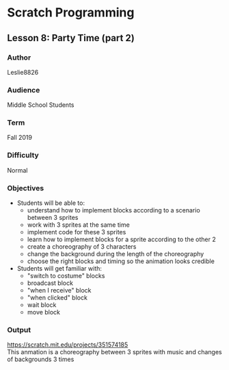 # Scratch Programming

## Lesson 8: Party Time (part 2)

### Author
Leslie8826

### Audience 
Middle School Students

### Term
Fall 2019

### Difficulty
Normal

### Objectives 
  - Students will be able to: 
       * understand how to implement blocks according to a scenario between 3 sprites
       * work with 3 sprites at the same time
       * implement code for these 3 sprites
       * learn how to implement blocks for a sprite according to the other 2
       * create a choreography of 3 characters
       * change the background during the length of the choreography
       * choose the right blocks and timing so the animation looks credible
  - Students will get familiar with:
       * "switch to costume" blocks
       * broadcast block
       * "when I receive" block
       * "when clicked" block
       * wait block
       * move block

### Output
https://scratch.mit.edu/projects/351574185 <br>
This anmation is a choreography between 3 sprites with music and changes of backgrounds 3 times
